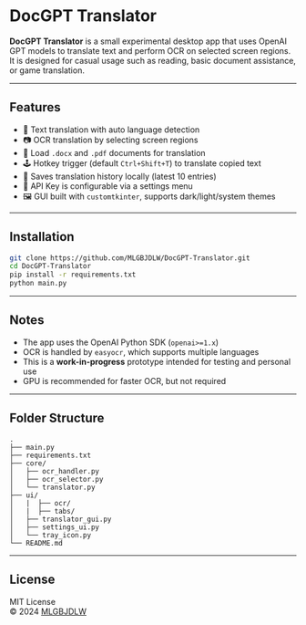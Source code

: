 # DocGPT Translator

**DocGPT Translator** is a small experimental desktop app that uses OpenAI GPT models to translate text and perform OCR on selected screen regions. It is designed for casual usage such as reading, basic document assistance, or game translation.

---

## Features

- 📝 Text translation with auto language detection
- 📷 OCR translation by selecting screen regions
- 📂 Load `.docx` and `.pdf` documents for translation
- 🕹️ Hotkey trigger (default `Ctrl+Shift+T`) to translate copied text
- 💾 Saves translation history locally (latest 10 entries)
- 🧪 API Key is configurable via a settings menu
- 🖼 GUI built with `customtkinter`, supports dark/light/system themes

---

## Installation

```bash
git clone https://github.com/MLGBJDLW/DocGPT-Translator.git
cd DocGPT-Translator
pip install -r requirements.txt
python main.py
```

---

## Notes

- The app uses the OpenAI Python SDK (`openai>=1.x`)
- OCR is handled by `easyocr`, which supports multiple languages
- This is a **work-in-progress** prototype intended for testing and personal use
- GPU is recommended for faster OCR, but not required

---

## Folder Structure

```
.
├── main.py
├── requirements.txt
├── core/
│   ├── ocr_handler.py
│   ├── ocr_selector.py
│   └── translator.py
├── ui/
│   |  ├── ocr/
│   |  ├── tabs/
│   ├── translator_gui.py
│   ├── settings_ui.py
│   └── tray_icon.py
└── README.md
```

---

## License

MIT License  
© 2024 [MLGBJDLW](https://github.com/MLGBJDLW)

